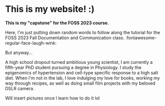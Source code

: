 # This is my website! :)

**This is my "capstone" for the FOSS 2023 course.**

Here, I'm just putting down random words to follow along the tutorial for the FOSS 2023 Fall Documentation and Communication class. :fontawesome-regular-face-laugh-wink:

But anyway...

A high school dropout turned ambitious young scientist, I am currently a fifth-year PhD student pursuing a degree in Physiology. I study the epigenomics of hypertension and cell-type specific response to a high salt diet. When I'm not in the lab, I love indulging my love for books, working my way through recipes, as well as doing small film projects with my beloved DSLR camera.

Will insert pictures once I learn how to do it lol

